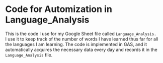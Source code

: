 # Code for Automization in Language_Analysis
This is the code I use for my Google Sheet file called `Language_Analysis.`  
I use it to keep track of the number of words I have learned thus far for all the languages I am learning. The code is implemented in GAS, and it automatically acquires the necessary data every day and records it in the `Language_Analysis` file.
